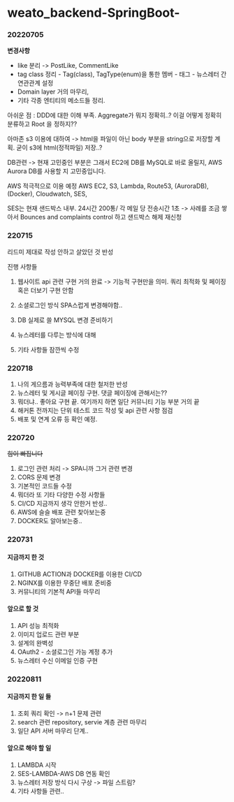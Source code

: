 # weato_backend-SpringBoot-


### 20220705
<strong>변경사항</strong>
<ul>
  <li>like 분리 -> PostLike, CommentLike</li>
  <li>tag class 정리 - Tag(class), TagType(enum)을 통한 멤버 - 태그 - 뉴스레터 간 연관관계 설정</li>
  <li> Domain layer 거의 마무리, </li>
  <li>기타 각종 엔티티의 메소드들 정리. </li>
</ul>
아쉬운 점 : DDD에 대한 이해 부족. Aggregate가 뭐지 정확히..? 이걸 어떻게 정확히 분류하고 Root 을 정하지??

아마존 s3 이용에 대하여 -> html을 파일이 아닌 body 부분을 string으로 저장할 계획. 굳이 s3에 html(정적파일) 저장..?

DB관련 -> 현재 고민중인 부분은 그래서 EC2에 DB를 MySQL로 바로 올릴지, AWS Aurora DB를 사용할 지 고민중입니다.

AWS 적극적으로 이용 예정
AWS EC2, S3, Lambda, Route53, (AuroraDB), (Docker), Cloudwatch, SES, 

SES는 현재 샌드박스 내부. 24시간 200통/ 각 메일 당 전송시간 1초 -> 사례를 조금 쌓아서 Bounces and complaints control 하고 샌드박스 해제 재신청




### 220715

리드미 제대로 작성 안하고 살았던 것 반성

진행 사항들

1. 웹사이트 api 관련 구현 거의 완료 -> 기능적 구현만을 의미. 쿼리 최적화 및 페이징 혹은 더보기 구현 안함

2. 소셜로그인 방식 SPA스럽게 변경해야함..

3. DB 실제로 쓸 MYSQL 변경 준비하기

4. 뉴스레터를 다루는 방식에 대해

5. 기타 사항들 잠깐씩 수정


### 220718

1. 나의 게으름과 능력부족에 대한 철저한 반성
2. 뉴스레터 및 게시글 페이징 구현. 댓글 페이징에 관해서는??
3. 뭐더냐.. 좋아요 구현 끝. 여기까지 하면 일단 커뮤니티 기능 부분 거의 끝
4. 해커톤 전까지는 단위 테스트 코드 작성 및 api 관련 사항 점검
5. 배포 및 연계 오류 등 확인 예정.


### 220720

~~힘이 빠집니다~~
1. 로그인 관련 처리 -> SPA니까 그거 관련 변경
2. CORS 문제 변경
3. 기본적인 코드들 수정
4. 뭐더라 또 기타 다양한 수정 사항들
5. CI/CD 지금까지 생각 안한거 반성..
6. AWS에 슬슬 배포 관련 찾아보는중
7. DOCKER도 알아보는중..

### 220731
#### 지금까지 한 것
1. GITHUB ACTION과 DOCKER를 이용한 CI/CD
2. NGINX를 이용한 무중단 배포 준비중 
3. 커뮤니티의 기본적 API들 마무리

#### 앞으로 할 것
1. API 성능 최적화
2. 이미지 업로드 관련 부분
3. 설계의 완벽성
4. OAuth2 - 소셜로그인 가능 계정 추가
5. 뉴스레터 수신 이메일 인증 구현

### 20220811
#### 지금까지 한 일 들
1. 조회 쿼리 확인 -> n+1 문제 관련
2. search 관련 repository, servie 계층 관련 마무리
3. 일단 API 서버 마무리 단계..

#### 앞으로 해야 할 일
1. LAMBDA 시작
2. SES-LAMBDA-AWS DB 연동 확인
3. 뉴스레터 저장 방식 다시 구상 -> 파일 스트림?
4. 기타 사항들 관련..
